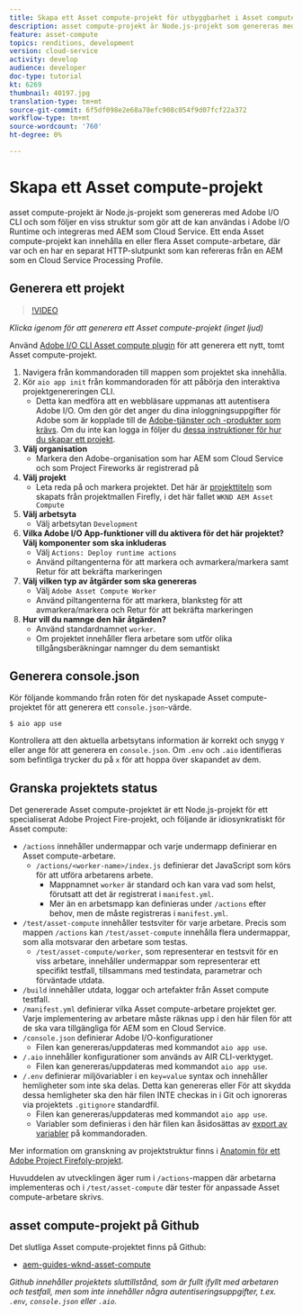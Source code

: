 ```yaml
---
title: Skapa ett Asset compute-projekt för utbyggbarhet i Asset compute
description: asset compute-projekt är Node.js-projekt som genereras med Adobe I/O CLI och som följer en viss struktur som gör att de kan användas i Adobe I/O Runtime och integreras med AEM som Cloud Service.
feature: asset-compute
topics: renditions, development
version: cloud-service
activity: develop
audience: developer
doc-type: tutorial
kt: 6269
thumbnail: 40197.jpg
translation-type: tm+mt
source-git-commit: 6f5df098e2e68a78efc908c054f9d07fcf22a372
workflow-type: tm+mt
source-wordcount: '760'
ht-degree: 0%

---
```



# Skapa ett Asset compute-projekt

asset compute-projekt är Node.js-projekt som genereras med Adobe I/O CLI och som följer en viss struktur som gör att de kan användas i Adobe I/O Runtime och integreras med AEM som Cloud Service. Ett enda Asset compute-projekt kan innehålla en eller flera Asset compute-arbetare, där var och en har en separat HTTP-slutpunkt som kan refereras från en AEM som en Cloud Service Processing Profile.

## Generera ett projekt

>[!VIDEO](https://video.tv.adobe.com/v/40197/?quality=12&learn=on)

_Klicka igenom för att generera ett Asset compute-projekt (inget ljud)_


Använd [Adobe I/O CLI Asset compute plugin](../set-up/development-environment.md#aio-cli) för att generera ett nytt, tomt Asset compute-projekt.

1. Navigera från kommandoraden till mappen som projektet ska innehålla.
1. Kör `aio app init` från kommandoraden för att påbörja den interaktiva projektgenereringen CLI.
   + Detta kan medföra att en webbläsare uppmanas att autentisera Adobe I/O. Om den gör det anger du dina inloggningsuppgifter för Adobe som är kopplade till de [Adobe-tjänster och -produkter som krävs](../set-up/accounts-and-services.md). Om du inte kan logga in följer du [dessa instruktioner för hur du skapar ett projekt](https://github.com/AdobeDocs/project-firefly/blob/master/getting_started/first_app.md#42-developer-is-not-logged-in-as-enterprise-organization-user).
1. __Välj organisation__
   + Markera den Adobe-organisation som har AEM som Cloud Service och som Project Fireworks är registrerad på
1. __Välj projekt__
   + Leta reda på och markera projektet. Det här är [projekttiteln](../set-up/firefly.md) som skapats från projektmallen Firefly, i det här fallet `WKND AEM Asset Compute`
1. __Välj arbetsyta__
   + Välj arbetsytan `Development`
1. __Vilka Adobe I/O App-funktioner vill du aktivera för det här projektet? Välj komponenter som ska inkluderas__
   + Välj `Actions: Deploy runtime actions`
   + Använd piltangenterna för att markera och avmarkera/markera samt Retur för att bekräfta markeringen
1. __Välj vilken typ av åtgärder som ska genereras__
   + Välj `Adobe Asset Compute Worker`
   + Använd piltangenterna för att markera, blanksteg för att avmarkera/markera och Retur för att bekräfta markeringen
1. __Hur vill du namnge den här åtgärden?__
   + Använd standardnamnet `worker`.
   + Om projektet innehåller flera arbetare som utför olika tillgångsberäkningar namnger du dem semantiskt

## Generera console.json

Kör följande kommando från roten för det nyskapade Asset compute-projektet för att generera ett `console.json`-värde.

```
$ aio app use
```

Kontrollera att den aktuella arbetsytans information är korrekt och snygg `Y` eller ange för att generera en `console.json`. Om `.env` och `.aio` identifieras som befintliga trycker du på `x` för att hoppa över skapandet av dem.

## Granska projektets status

Det genererade Asset compute-projektet är ett Node.js-projekt för ett specialiserat Adobe Project Fire-projekt, och följande är idiosynkratiskt för Asset compute:

+ `/actions` innehåller undermappar och varje undermapp definierar en Asset compute-arbetare.
   + `/actions/<worker-name>/index.js` definierar det JavaScript som körs för att utföra arbetarens arbete.
      + Mappnamnet `worker` är standard och kan vara vad som helst, förutsatt att det är registrerat i `manifest.yml`.
      + Mer än en arbetsmapp kan definieras under `/actions` efter behov, men de måste registreras i `manifest.yml`.
+ `/test/asset-compute` innehåller testsviter för varje arbetare. Precis som mappen `/actions` kan `/test/asset-compute` innehålla flera undermappar, som alla motsvarar den arbetare som testas.
   + `/test/asset-compute/worker`, som representerar en testsvit för en viss arbetare, innehåller undermappar som representerar ett specifikt testfall, tillsammans med testindata, parametrar och förväntade utdata.
+ `/build` innehåller utdata, loggar och artefakter från Asset compute testfall.
+ `/manifest.yml` definierar vilka Asset compute-arbetare projektet ger. Varje implementering av arbetare måste räknas upp i den här filen för att de ska vara tillgängliga för AEM som en Cloud Service.
+ `/console.json` definierar Adobe I/O-konfigurationer
   + Filen kan genereras/uppdateras med kommandot `aio app use`.
+ `/.aio` innehåller konfigurationer som används av AIR CLI-verktyget.
   + Filen kan genereras/uppdateras med kommandot `aio app use`.
+ `/.env` definierar miljövariabler i en  `key=value` syntax och innehåller hemligheter som inte ska delas. Detta kan genereras eller För att skydda dessa hemligheter ska den här filen INTE checkas in i Git och ignoreras via projektets `.gitignore` standardfil.
   + Filen kan genereras/uppdateras med kommandot `aio app use`.
   + Variabler som definieras i den här filen kan åsidosättas av [export av variabler](../deploy/runtime.md) på kommandoraden.

Mer information om granskning av projektstruktur finns i [Anatomin för ett Adobe Project Firefoly-projekt](https://github.com/AdobeDocs/project-firefly/blob/master/getting_started/first_app.md#5-anatomy-of-a-project-firefly-application).

Huvuddelen av utvecklingen äger rum i `/actions`-mappen där arbetarna implementeras och i `/test/asset-compute` där tester för anpassade Asset compute-arbetare skrivs.

## asset compute-projekt på Github

Det slutliga Asset compute-projektet finns på Github:

+ [aem-guides-wknd-asset-compute](https://github.com/adobe/aem-guides-wknd-asset-compute)

_Github innehåller projektets sluttillstånd, som är fullt ifyllt med arbetaren och testfall, men som inte innehåller några autentiseringsuppgifter, t.ex. `.env`,  `console.json` eller  `.aio`._

